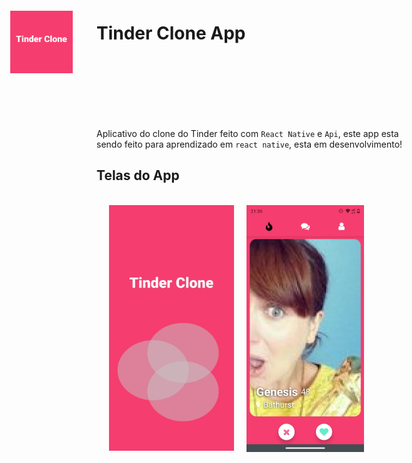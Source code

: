 # Tinder Clone App

<img src="./assets/adaptive-icon.png" width="100" style="position: absolute; left: 90px; top: 70px"/>
<br>
<br>
<br>
<br>
<br>
<br>

Aplicativo do clone do Tinder feito com `React Native` e `Api`, este app esta sendo feito para aprendizado em `react native`, esta em desenvolvimento!

## Telas do App
<br>

<img src="./assets/tela1.jpeg" width="200" style="float: left; margin-left:20px;"/>

<img src="./assets/home.jpeg" width="188" style="float: left; margin-left:20px;"/>